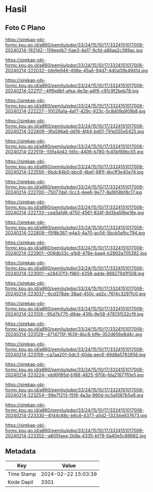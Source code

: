 # Hasil

## Foto C Plano

https://sirekap-obj-formc.kpu.go.id/a860/pemilu/pdpr/33/24/15/10/17/3324151017008-20240214-192142--159eedb7-0ae3-4a17-9cfd-a86aa2c399ac.jpg

https://sirekap-obj-formc.kpu.go.id/a860/pemilu/pdpr/33/24/15/10/17/3324151017008-20240214-222032--bfe9e946-498e-45a6-94d7-4d0a09b49d1d.jpg

https://sirekap-obj-formc.kpu.go.id/a860/pemilu/pdpr/33/24/15/10/17/3324151017008-20240214-222117--4ff6e8bf-afea-4e3e-a4f6-c91c9f2beb78.jpg

https://sirekap-obj-formc.kpu.go.id/a860/pemilu/pdpr/33/24/15/10/17/3324151017008-20240214-222227--10026a1a-4af7-429c-923c-5c8d09a909b8.jpg

https://sirekap-obj-formc.kpu.go.id/a860/pemilu/pdpr/33/24/15/10/17/3324151017008-20240214-222409--9fa596a6-dd16-4f44-bd01-791e555e5425.jpg

https://sirekap-obj-formc.kpu.go.id/a860/pemilu/pdpr/33/24/15/10/17/3324151017008-20240214-222519--55fa4d42-fd5c-4406-b780-fc45bf89bc55.jpg

https://sirekap-obj-formc.kpu.go.id/a860/pemilu/pdpr/33/24/15/10/17/3324151017008-20240214-222556--6bdc64b0-bbc6-4bef-981f-4bcff3e40e74.jpg

https://sirekap-obj-formc.kpu.go.id/a860/pemilu/pdpr/33/24/15/10/17/3324151017008-20240214-222700--75077da1-3cc3-4ee6-9e77-8a1858bf8c17.jpg

https://sirekap-obj-formc.kpu.go.id/a860/pemilu/pdpr/33/24/15/10/17/3324151017008-20240214-222733--cea5a1d8-d750-4561-824f-9d3ba59be18e.jpg

https://sirekap-obj-formc.kpu.go.id/a860/pemilu/pdpr/33/24/15/10/17/3324151017008-20240214-222809--f5f8b387-e4a3-4a70-ac04-5bcb0afbc794.jpg

https://sirekap-obj-formc.kpu.go.id/a860/pemilu/pdpr/33/24/15/10/17/3324151017008-20240214-222901--008db33c-a1b8-476e-baa4-b2892a705392.jpg

https://sirekap-obj-formc.kpu.go.id/a860/pemilu/pdpr/33/24/15/10/17/3324151017008-20240214-223001--a28437f3-f960-4358-adde-868279d1f508.jpg

https://sirekap-obj-formc.kpu.go.id/a860/pemilu/pdpr/33/24/15/10/17/3324151017008-20240214-223037--6cd378de-38ad-450c-ad2c-7614c3297fc0.jpg

https://sirekap-obj-formc.kpu.go.id/a860/pemilu/pdpr/33/24/15/10/17/3324151017008-20240214-223105--95d7b775-d9de-43fb-9e58-47813f532cf9.jpg

https://sirekap-obj-formc.kpu.go.id/a860/pemilu/pdpr/33/24/15/10/17/3324151017008-20240214-223129--4714715f-1639-4bc8-bffe-352d656e8d4c.jpg

https://sirekap-obj-formc.kpu.go.id/a860/pemilu/pdpr/33/24/15/10/17/3324151017008-20240214-223159--ca7aa201-0dc3-40da-aec6-49d8a5782856.jpg

https://sirekap-obj-formc.kpu.go.id/a860/pemilu/pdpr/33/24/15/10/17/3324151017008-20240214-223224--eb99185d-b188-4825-970b-fda21877f0e5.jpg

https://sirekap-obj-formc.kpu.go.id/a860/pemilu/pdpr/33/24/15/10/17/3324151017008-20240214-223254--99e7f213-f5f8-4a3a-980d-bc5a1067b5e8.jpg

https://sirekap-obj-formc.kpu.go.id/a860/pemilu/pdpr/33/24/15/10/17/3324151017008-20240214-223330--8144c88c-b6c8-4377-a5d2-13234e937673.jpg

https://sirekap-obj-formc.kpu.go.id/a860/pemilu/pdpr/33/24/15/10/17/3324151017008-20240214-223352--a805faea-2b9a-4335-bf79-0a40e5c89682.jpg


## Metadata

| Key        | Value               |
| ---------- | ------------------- |
| Time Stamp | 2024-02-22 15:03:39 |
| Kode Dapil | 3301                |



